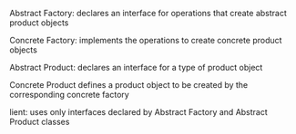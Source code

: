 Abstract Factory: declares an interface for operations that create abstract product objects

Concrete Factory: implements the operations to create concrete product objects  

Abstract Product: declares an interface for a type of product object 

Concrete Product defines a product object to be created by the corresponding concrete factory

lient: uses only interfaces declared by Abstract Factory and Abstract Product classes
